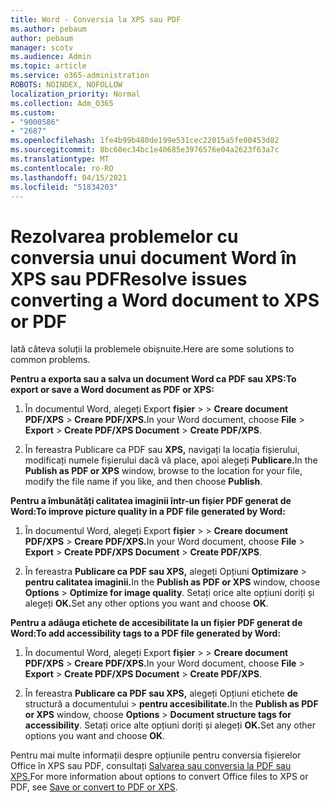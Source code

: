 ```yaml
---
title: Word - Conversia la XPS sau PDF
ms.author: pebaum
author: pebaum
manager: scotv
ms.audience: Admin
ms.topic: article
ms.service: o365-administration
ROBOTS: NOINDEX, NOFOLLOW
localization_priority: Normal
ms.collection: Adm_O365
ms.custom:
- "9000586"
- "2687"
ms.openlocfilehash: 1fe4b99b480de199e531cec22015a5fe00453d82
ms.sourcegitcommit: 8bc60ec34bc1e40685e3976576e04a2623f63a7c
ms.translationtype: MT
ms.contentlocale: ro-RO
ms.lasthandoff: 04/15/2021
ms.locfileid: "51834203"
---
```

# <a name="resolve-issues-converting-a-word-document-to-xps-or-pdf"></a><span data-ttu-id="2ff41-102">Rezolvarea problemelor cu conversia unui document Word în XPS sau PDF</span><span class="sxs-lookup"><span data-stu-id="2ff41-102">Resolve issues converting a Word document to XPS or PDF</span></span>

<span data-ttu-id="2ff41-103">Iată câteva soluții la problemele obișnuite.</span><span class="sxs-lookup"><span data-stu-id="2ff41-103">Here are some solutions to common problems.</span></span> 

<span data-ttu-id="2ff41-104">**Pentru a exporta sau a salva un document Word ca PDF sau XPS:**</span><span class="sxs-lookup"><span data-stu-id="2ff41-104">**To export or save a Word document as PDF or XPS:**</span></span>

1. <span data-ttu-id="2ff41-105">În documentul Word, alegeți Export **fișier**  >    >  **Creare document PDF/XPS**  >  **Creare PDF/XPS.**</span><span class="sxs-lookup"><span data-stu-id="2ff41-105">In your Word document, choose  **File** > **Export** > **Create PDF/XPS Document** > **Create PDF/XPS**.</span></span>

2. <span data-ttu-id="2ff41-106">În fereastra Publicare ca PDF sau **XPS,** navigați la locația fișierului, modificați numele fișierului dacă vă place, apoi alegeți **Publicare.**</span><span class="sxs-lookup"><span data-stu-id="2ff41-106">In the **Publish as PDF or XPS** window, browse to the location for your file, modify the file name if you like, and then choose **Publish**.</span></span>

<span data-ttu-id="2ff41-107">**Pentru a îmbunătăți calitatea imaginii într-un fișier PDF generat de Word:**</span><span class="sxs-lookup"><span data-stu-id="2ff41-107">**To improve picture quality in a PDF file generated by Word:**</span></span>

1. <span data-ttu-id="2ff41-108">În documentul Word, alegeți Export **fișier**  >    >  **Creare document PDF/XPS**  >  **Creare PDF/XPS.**</span><span class="sxs-lookup"><span data-stu-id="2ff41-108">In your Word document, choose  **File** > **Export** > **Create PDF/XPS Document** > **Create PDF/XPS**.</span></span>

2. <span data-ttu-id="2ff41-109">În fereastra **Publicare ca PDF sau XPS,** alegeți Opțiuni **Optimizare**  >  **pentru calitatea imaginii.**</span><span class="sxs-lookup"><span data-stu-id="2ff41-109">In the **Publish as PDF or XPS** window, choose **Options** > **Optimize for image quality**.</span></span> <span data-ttu-id="2ff41-110">Setați orice alte opțiuni doriți și alegeți **OK.**</span><span class="sxs-lookup"><span data-stu-id="2ff41-110">Set any other options you want and choose **OK**.</span></span> 

<span data-ttu-id="2ff41-111">**Pentru a adăuga etichete de accesibilitate la un fișier PDF generat de Word:**</span><span class="sxs-lookup"><span data-stu-id="2ff41-111">**To add accessibility tags to a PDF file generated by Word:**</span></span>
 
1. <span data-ttu-id="2ff41-112">În documentul Word, alegeți Export **fișier**  >    >  **Creare document PDF/XPS**  >  **Creare PDF/XPS.**</span><span class="sxs-lookup"><span data-stu-id="2ff41-112">In your Word document, choose  **File** > **Export** > **Create PDF/XPS Document** > **Create PDF/XPS**.</span></span>

2. <span data-ttu-id="2ff41-113">În fereastra **Publicare ca PDF sau XPS,** alegeți Opțiuni etichete **de** structură a documentului  >  **pentru accesibilitate.**</span><span class="sxs-lookup"><span data-stu-id="2ff41-113">In the **Publish as PDF or XPS** window, choose **Options** > **Document structure tags for accessibility**.</span></span> <span data-ttu-id="2ff41-114">Setați orice alte opțiuni doriți și alegeți **OK.**</span><span class="sxs-lookup"><span data-stu-id="2ff41-114">Set any other options you want and choose **OK**.</span></span>

<span data-ttu-id="2ff41-115">Pentru mai multe informații despre opțiunile pentru conversia fișierelor Office în XPS sau PDF, consultați [Salvarea sau conversia la PDF sau XPS.](https://support.office.com/article/d85416c5-7d77-4fd6-a216-6f4bf7c7c110)</span><span class="sxs-lookup"><span data-stu-id="2ff41-115">For more information about options to convert Office files to XPS or PDF, see [Save or convert to PDF or XPS](https://support.office.com/article/d85416c5-7d77-4fd6-a216-6f4bf7c7c110).</span></span>